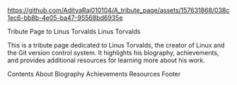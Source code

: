 

https://github.com/AdityaRaj010104/A_tribute_page/assets/157631868/038c1ec6-bb8b-4e05-ba47-95568bd6935e

Tribute Page to Linus Torvalds
Linus Torvalds

This is a tribute page dedicated to Linus Torvalds, the creator of Linux and the Git version control system. It highlights his biography, achievements, and provides additional resources for learning more about his work.

Contents
About
Biography
Achievements
Resources
Footer
